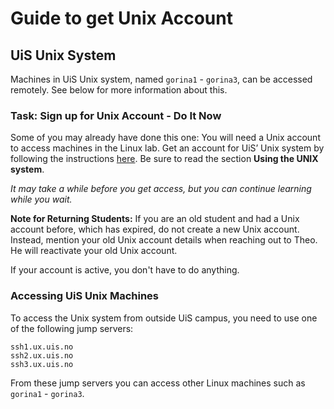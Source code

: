 # Guide to get Unix Account

## UiS Unix System

Machines in UiS Unix system, named `gorina1` - `gorina3`, can be accessed remotely.
See below for more information about this.

### Task: Sign up for Unix Account - Do It Now

Some of you may already have done this one:
You will need a Unix account to access machines in the Linux lab.
Get an account for UiS’ Unix system by following the instructions [here](https://user.ux.uis.no).
Be sure to read the section **Using the UNIX system**.

_It may take a while before you get access, but you can continue learning while you wait._

**Note for Returning Students:**
If you are an old student and had a Unix account before, which has expired, do not create a new Unix account. Instead, mention your old Unix account details when reaching out to Theo. He will reactivate your old Unix account.

If your account is active, you don't have to do anything.

### Accessing UiS Unix Machines

To access the Unix system from outside UiS campus, you need to use one of the following jump servers:

```log
ssh1.ux.uis.no
ssh2.ux.uis.no
ssh3.ux.uis.no
```

From these jump servers you can access other Linux machines such as `gorina1` - `gorina3`.
